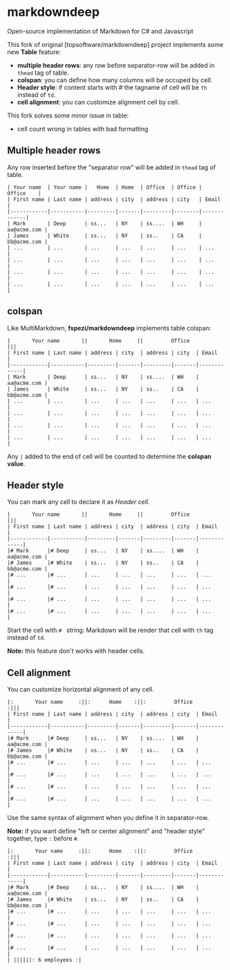 markdowndeep
============

Open-source implementation of Markdown for C# and Javascript

This fork of original [topsoftware/markdowndeep] project implements some new **Table** feature:

* **multiple header rows**: any row before separator-row will be added in `thead` tag of table.
* **colspan**: you can define how many columns will be occuped by cell.
* **Header style**: if content starts with # the tagname of cell will be `th` instead of `td`.
* **cell alignment**: you can customize alignment cell by cell.

This fork solves some minor issue in table:

* cell count wrong in tables with bad formatting

## Multiple header rows

Any row inserted before the "separator row" will be added in `thead` tag of table.

```
| Your name  | Your name |   Home  | Home  | Office  | Office |   Office    |
| First name | Last name | address | city  | address | city   | Email       |  
|------------|-----------|---------|-------|---------|--------|-------------|
| Mark       | Deep      | ss...   | NY    | ss....  | WH     | aa@acme.com |
| James      | White     | ss...   | NY    | ss..    | CA     | bb@acme.com |
| ...        | ...       | ...     | ...   | ...     | ...    | ...         |
| ...        | ...       | ...     | ...   | ...     | ...    | ...         |
| ...        | ...       | ...     | ...   | ...     | ...    | ...         |
| ...        | ...       | ...     | ...   | ...     | ...    | ...         |
```

## colspan

Like MultiMarkdown, **fspezi/markdowndeep** implements table colspan:

```
|       Your name       ||       Home     ||         Office              |||  
| First name | Last name | address | city  | address | city  | Email       |  
|------------|-----------|---------|-------|---------|-------|-------------|
| Mark       | Deep      | ss...   | NY    | ss....  | WH    | aa@acme.com |
| James      | White     | ss...   | NY    | ss..    | CA    | bb@acme.com |
| ...        | ...       | ...     | ...   | ...     | ...   | ...         |
| ...        | ...       | ...     | ...   | ...     | ...   | ...         |
| ...        | ...       | ...     | ...   | ...     | ...   | ...         |
| ...        | ...       | ...     | ...   | ...     | ...   | ...         |
```

Any `|` added to the end of cell will be counted to determine the **colspan value**.


## Header style

You can mark any cell to declare it as *Header cell*.

```
|       Your name       ||       Home     ||         Office              |||  
| First name | Last name | address | city  | address | city  | Email       |  
|------------|-----------|---------|-------|---------|-------|-------------|
|# Mark      |# Deep     | ss...   | NY    | ss....  | WH    | aa@acme.com |
|# James     |# White    | ss...   | NY    | ss..    | CA    | bb@acme.com |
|# ...       |# ...      | ...     | ...   | ...     | ...   | ...         |
|# ...       |# ...      | ...     | ...   | ...     | ...   | ...         |
|# ...       |# ...      | ...     | ...   | ...     | ...   | ...         |
|# ...       |# ...      | ...     | ...   | ...     | ...   | ...         |
```

Start the cell with `# ` string: Markdown will be render that cell with `th` tag instead of `td`.

**Note:** this feature don't works with header cells.

## Cell alignment

You can customize horizontal alignment of any cell.

```
|:       Your name     :||:      Home    :||:         Office            :|||
| First name | Last name | address | city  | address | city  | Email       |
|------------|-----------|---------|-------|---------|-------|-------------|
|# Mark      |# Deep     | ss...   | NY    | ss....  | WH    | aa@acme.com |
|# James     |# White    | ss...   | NY    | ss..    | CA    | bb@acme.com |
|# ...       |# ...      | ...     | ...   | ...     | ...   | ...         |
|# ...       |# ...      | ...     | ...   | ...     | ...   | ...         |
|# ...       |# ...      | ...     | ...   | ...     | ...   | ...         |
|# ...       |# ...      | ...     | ...   | ...     | ...   | ...         |
```

Use the same syntax of alignment when you define it in separator-row.

**Note:** if you want define "left or center alignment" and "header style" together, type `:` before `#`.

```
|:       Your name     :||:      Home    :||:         Office            :|||
| First name | Last name | address | city  | address | city  | Email       |
|------------|-----------|---------|-------|---------|-------|-------------|
|# Mark      |# Deep     | ss...   | NY    | ss....  | WH    | aa@acme.com |
|# James     |# White    | ss...   | NY    | ss..    | CA    | bb@acme.com |
|# ...       |# ...      | ...     | ...   | ...     | ...   | ...         |
|# ...       |# ...      | ...     | ...   | ...     | ...   | ...         |
|# ...       |# ...      | ...     | ...   | ...     | ...   | ...         |
|# ...       |# ...      | ...     | ...   | ...     | ...   | ...         |
| ||||||: 6 employees :|
```